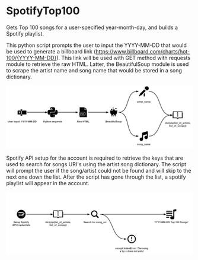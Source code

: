 # SpotifyTop100
Gets Top 100 songs for a user-specified year-month-day, and builds a Spotify playlist.

This python script prompts the user to input the YYYY-MM-DD that would be used to generate a billboard link (https://www.billboard.com/charts/hot-100/{YYYY-MM-DD}). This link will be used with GET method with requests module to retrieve the raw HTML. Latter, the BeautifulSoup module is used to scrape the artist name and song name that would be stored in a song dictionary.

![Alt text](/doc_images/Stage-1.jpg?raw=true "Step 1")

Spotify API setup for the account is required to retrieve the keys that are used to search for songs URI's using the artist:song dictionary. The script will prompt the user if the song/artist could not be found and will skip to the next one down the list. After the script has gone through the list, a spotify playlist will appear in the account.

![Alt text](/doc_images/Stage-2.jpg?raw=true "Step 2")
